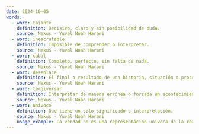 ```yaml
---
date: 2024-10-05
words:
  - word: tajante
    definition: Decisivo, claro y sin posibilidad de duda.
    source: Nexus - Yuval Noah Harari
  - word: inescrutable
    definition: Imposible de comprender o interpretar.
    source: Nexus - Yuval Noah Harari
  - word: cabal
    definition: Completo, perfecto, sin falta de nada.
    source: Nexus - Yuval Noah Harari
  - word: desenlace
    definition: El final o resultado de una historia, situación o proceso.
    source: Nexus - Yuval Noah Harari
  - word: tergiversar
    definition: Interpretar de manera errónea o forzada un acontecimiento o palabras.
    source: Nexus - Yuval Noah Harari
  - word: univoco
    definition: Que tiene un solo significado o interpretación.
    source: Nexus - Yuval Noah Harari
    usage_example: La verdad no es una representación univoca de la realidad.
---
```

